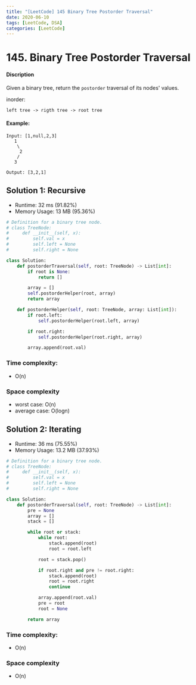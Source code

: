 ```yaml
---
title: "[LeetCode] 145 Binary Tree Postorder Traversal"
date: 2020-06-10
tags: [LeetCode, DSA]
categories: [LeetCode]
---
```


# 145. Binary Tree Postorder Traversal

#### Discription

Given a binary tree, return the `postorder` traversal of its nodes' values.

inorder:

```
left tree -> rigth tree -> root tree
``` 

#### Example:

```
Input: [1,null,2,3]
   1
    \
     2
    /
   3

Output: [3,2,1]
```

## Solution 1: Recursive

- Runtime: 32 ms (91.82%)
- Memory Usage: 13 MB (95.36%)

```python
# Definition for a binary tree node.
# class TreeNode:
#     def __init__(self, x):
#         self.val = x
#         self.left = None
#         self.right = None

class Solution:
    def postorderTraversal(self, root: TreeNode) -> List[int]:
        if root is None:
            return []

        array = []
        self.postorderHelper(root, array)
        return array

    def postorderHelper(self, root: TreeNode, array: List[int]):
        if root.left:
            self.postorderHelper(root.left, array)

        if root.right:
            self.postorderHelper(root.right, array)

        array.append(root.val)
```

### Time complexity: 

- O(n)

### Space complexity

- worst case: O(n)
- average case: O(logn)

## Solution 2: Iterating

- Runtime: 36 ms (75.55%)
- Memory Usage: 13.2 MB (37.93%)

```python
# Definition for a binary tree node.
# class TreeNode:
#     def __init__(self, x):
#         self.val = x
#         self.left = None
#         self.right = None

class Solution:
    def postorderTraversal(self, root: TreeNode) -> List[int]:
        pre = None
        array = []
        stack = []

        while root or stack:
            while root:
                stack.append(root)
                root = root.left

            root = stack.pop()

            if root.right and pre != root.right:
                stack.append(root)
                root = root.right
                continue

            array.append(root.val)
            pre = root
            root = None

        return array
```

### Time complexity: 

- O(n)

### Space complexity

- O(n)
